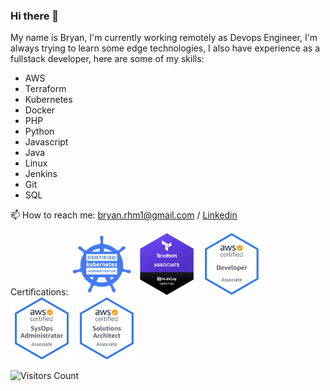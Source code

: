 ### Hi there 👋

My name is Bryan, I'm currently working remotely as Devops Engineer, I'm always trying to learn some edge technologies, I also have experience as a fullstack developer, here are some of my skills:

- AWS
- Terraform
- Kubernetes
- Docker
- PHP
- Python
- Javascript
- Java
- Linux
- Jenkins
- Git
- SQL

📫 How to reach me: bryan.rhm1@gmail.com / [Linkedin](https://www.linkedin.com/in/bryan-recinos-16a481159/)

Certifications:
<img src="images/cka.png" width="100" height="100">
<img src="images/terraform.png" width="100" height="100">
<img src="images/aws-developer.png" width="100" height="100">
<img src="images/aws-sysops.png" width="100" height="100">
<img src="images/aws-architect.png" width="100" height="100">


![Visitors Count](https://profile-counter.glitch.me/bryan-rhm/count.svg)
